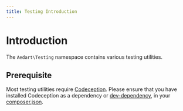 ```yaml
---
title: Testing Introduction
---
```


# Introduction

The `Aedart\Testing` namespace contains various testing utilities.

## Prerequisite

Most testing utilities require [Codeception](https://codeception.com/).
Please ensure that you have installed Codeception as a dependency or [dev-dependency](https://getcomposer.org/doc/04-schema.md#require-dev), in your [composer.json](https://getcomposer.org).
